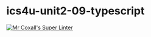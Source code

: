 # ics4u-unit2-09-typescript

[![Mr Coxall's Super Linter](https://github.com/Ethan-Prieur1/ics4u-unit2-09-typescript/workflows/Mr%20Coxall's%20Super%20Linter/badge.svg)](https://github.com/Ethan-Prieur1/ics4u-unit2-09-typescript/actions/)
